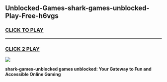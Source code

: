 
## Unblocked-Games-shark-games-unblocked-Play-Free-h6vgs
<h3>
<a href="https://premium76.site?title=shark-games-unblocked&ref=19M">CLICK TO PLAY</a></h3>
<hr>

<h3>
<a href="https://premium76.site?title=shark-games-unblocked&ref=19M">CLICK 2 PLAY</a>
  
</h3>

<a href="https://premium76.site?title=shark-games-unblocked&ref=19M"><img src="https://clearcache.store/games.png"></a>


**shark-games-unblocked games unblocked: Your Gateway to Fun and Accessible Online Gaming**
